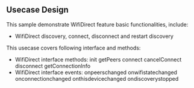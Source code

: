 ## Usecase Design

This sample demonstrate WifiDirect feature basic functionalities, include:

* WifiDirect discovery, connect, disconnect and restart discovery

This usecase covers following interface and methods:

* WifiDirect interface methods: init getPeers connect cancelConnect disconnect getConnectionInfo
* WifiDirect interface events: onpeerschanged onwifistatechanged onconnectionchanged onthisdevicechanged ondiscoverystopped
